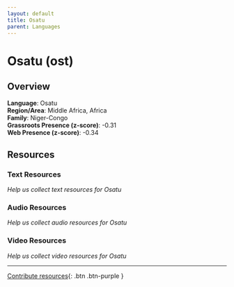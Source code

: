 ```yaml
---
layout: default
title: Osatu
parent: Languages
---
```


# Osatu (ost)

## Overview

**Language**: Osatu  
**Region/Area**: Middle Africa, Africa  
**Family**: Niger-Congo  
**Grassroots Presence (z-score)**: -0.31  
**Web Presence (z-score)**: -0.34  

## Resources

### Text Resources
*Help us collect text resources for Osatu*

### Audio Resources
*Help us collect audio resources for Osatu*

### Video Resources
*Help us collect video resources for Osatu*

---

[Contribute resources](https://forms.office.com/e/1SfLJx3u1r){: .btn .btn-purple }
